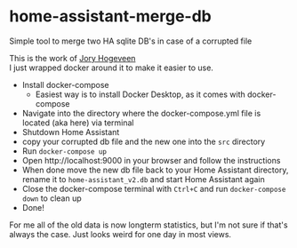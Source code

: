 # home-assistant-merge-db
Simple tool to merge two HA sqlite DB's in case of a corrupted file

This is the work of [Jory Hogeveen](https://github.com/JoryHogeveen)  
I just wrapped docker around it to make it easier to use.

- Install docker-compose
  - Easiest way is to install Docker Desktop, as it comes with docker-compose
- Navigate into the directory where the docker-compose.yml file is located (aka here) via terminal
- Shutdown Home Assistant
- copy your corrupted db file and the new one into the `src` directory
- Run `docker-compose up`
- Open http://localhost:9000 in your browser and follow the instructions
- When done move the new db file back to your Home Assistant directory, rename it to `home-assistant_v2.db` and start Home Assistant again
- Close the docker-compose terminal with `Ctrl+C` and run `docker-compose down` to clean up
- Done!

For me all of the old data is now longterm statistics, but I'm not sure if that's always the case. Just looks weird for one day in most views.
